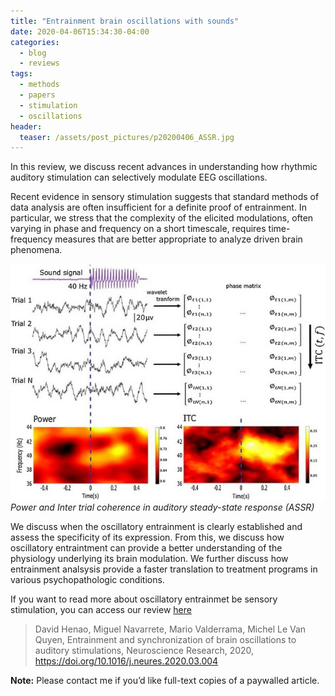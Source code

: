 ```yaml
---
title: "Entrainment brain oscillations with sounds"
date: 2020-04-06T15:34:30-04:00
categories:
  - blog
  - reviews
tags:
  - methods
  - papers
  - stimulation
  - oscillations
header:
  teaser: /assets/post_pictures/p20200406_ASSR.jpg
---
```


In this review, we discuss recent advances in understanding how rhythmic auditory stimulation can selectively modulate EEG oscillations. 

Recent evidence in sensory stimulation suggests that standard methods of data analysis are often insufficient for a definite proof of entrainment. In particular, we stress that the complexity of the elicited modulations, often varying in phase and frequency on a short timescale, requires time-frequency measures that are better appropriate to analyze driven brain phenomena. 

![ASSR](\assets\post_pictures\p20200406_ASSR.jpg "Power and Inter trial coherence in auditory steady-state response (ASSR)")<br/>
*Power and Inter trial coherence in auditory steady-state response (ASSR)*

We discuss when the oscillatory entrainment is clearly established and assess the specificity of its expression. From this, we discuss how oscillatory entraintment can provide a better understanding of the physiology underlying its brain modulation. We further discuss how entrainment analsysis provide a faster translation to treatment programs in various psychopathologic conditions. 

If you want to read more about oscillatory entrainmet be sensory stimulation, you can access our review [here](https://www.sciencedirect.com/science/article/pii/S0168010220301590)

> David Henao, Miguel Navarrete, Mario Valderrama, Michel Le Van Quyen, Entrainment and synchronization of brain oscillations to auditory stimulations,
Neuroscience Research, 2020, https://doi.org/10.1016/j.neures.2020.03.004

**Note:** Please contact me if you’d like full-text copies of a paywalled article.





